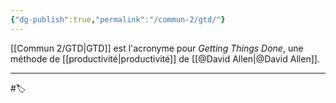 ```yaml
---
{"dg-publish":true,"permalink":"/commun-2/gtd/"}
---
```


[[Commun 2/GTD\|GTD]] est l'acronyme pour *Getting Things Done*, une méthode de [[productivité\|productivité]] de [[@David Allen\|@David Allen]].

---
#🏷️ 
